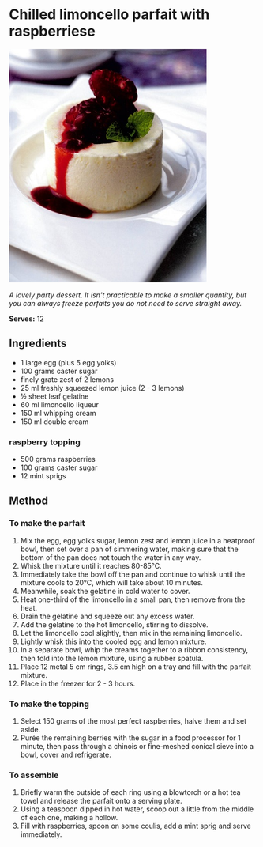 # Chilled limoncello parfait with raspberriese

![Name](resources/limoncello-parfait.jpg)

*A lovely party dessert. It isn't practicable to make a smaller quantity, but you can always freeze parfaits you do not need to serve straight away.*

**Serves:** 12

## Ingredients
- 1 large egg (plus 5 egg yolks)
- 100 grams caster sugar
- finely grate zest of 2 lemons
- 25 ml freshly squeezed lemon juice (2 - 3 lemons)
- ½ sheet leaf gelatine
- 60 ml limoncello liqueur
- 150 ml whipping cream
- 150 ml double cream

### raspberry topping
- 500 grams raspberries
- 100 grams caster sugar
- 12 mint sprigs

## Method
### To make the parfait
1. Mix the egg, egg yolks sugar, lemon zest and lemon juice in a heatproof bowl, then set over a pan of simmering water, making sure that the bottom of the pan does not touch the water in any way. 
1. Whisk the mixture until it reaches 80-85°C.
1. Immediately take the bowl off the pan and continue to whisk until the mixture cools to 20°C, which will take about 10 minutes.
1. Meanwhile, soak the gelatine in cold water to cover.
1. Heat one-third of the limoncello in a small pan, then remove from the heat.
1. Drain the gelatine and squeeze out any excess water.
1. Add the gelatine to the hot limoncello, stirring to dissolve.
1. Let the limoncello cool slightly, then mix in the remaining limoncello.
1. Lightly whisk this into the cooled egg and lemon mixture.
1. In a separate bowl, whip the creams together to a ribbon consistency, then fold into the lemon mixture, using a rubber spatula.
1. Place 12 metal 5 cm rings, 3.5 cm high on a tray and fill with the parfait mixture.
1. Place in the freezer for 2 - 3 hours.

### To make the topping
1. Select 150 grams of the most perfect raspberries, halve them and set aside.
1. Purée the remaining berries with the sugar in a food processor for 1 minute, then pass through a chinois or fine-meshed conical sieve into a bowl, cover and refrigerate.

### To assemble
1. Briefly warm the outside of each ring using a blowtorch or a hot tea towel and release the parfait onto a serving plate.
1. Using a teaspoon dipped in hot water, scoop out a little from the middle of each one, making a hollow.
1. Fill with raspberries, spoon on some coulis, add a mint sprig and serve immediately.